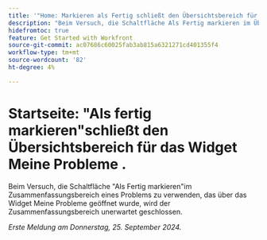 ```yaml
---
title: '"Home: Markieren als Fertig schließt den Übersichtsbereich für das Widget "Meine Probleme"'
description: "Beim Versuch, die Schaltfläche Als Fertig markieren im Übersichtsbereich eines Problems zu verwenden, das über das Widget Meine Probleme geöffnet wurde, wird der Übersichtsbereich unerwartet geschlossen."
hidefromtoc: true
feature: Get Started with Workfront
source-git-commit: ac07686c60025fab3ab815a6321271cd401355f4
workflow-type: tm+mt
source-wordcount: '82'
ht-degree: 4%

---
```



# Startseite: &quot;Als fertig markieren&quot;schließt den Übersichtsbereich für das Widget Meine Probleme .

Beim Versuch, die Schaltfläche &quot;Als Fertig markieren&quot;im Zusammenfassungsbereich eines Problems zu verwenden, das über das Widget Meine Probleme geöffnet wurde, wird der Zusammenfassungsbereich unerwartet geschlossen.

_Erste Meldung am Donnerstag, 25. September 2024._
